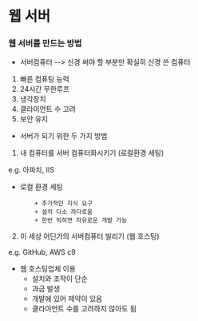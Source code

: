 # 웹 서버

### 웹 서버를 만드는 방법

* 서버컴퓨터 --> 신경 써야 할 부분만 확실히 신경 쓴 컴퓨터

1. 빠른 컴퓨팅 능력
2. 24시간 무한루프
3. 냉각장치
4. 클라이언트 수 고려
5. 보안 유지



* 서버가 되기 위한 두 가지 방법

1. 내 컴퓨터를 서버 컴퓨터화시키기 (로컬환경 세팅)

e.g. 아파치, IIS

   + 로컬 환경 세팅

     		 + 추가적인 지식 요구
     		 + 설치 다소 까다로움
     		 + 한번 익히면 자유로운 개발 가능

     

2. 이 세상 어딘가의 서버컴퓨터 빌리기 (웹 호스팅)

e.g. GitHub, AWS c9

* 웹 호스팅업체 이용
  * 설치와 조작이 단순
  * 과금 발생
  * 개발에 있어 제약이 있음
  * 클라이언트 수를 고려하지 않아도 됨
